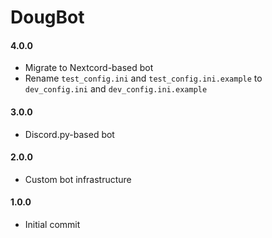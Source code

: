 # DougBot

#### 4.0.0
  - Migrate to Nextcord-based bot
  - Rename `test_config.ini` and `test_config.ini.example` 
    to `dev_config.ini` and `dev_config.ini.example`

#### 3.0.0
  - Discord.py-based bot

#### 2.0.0
  - Custom bot infrastructure

#### 1.0.0
  - Initial commit
